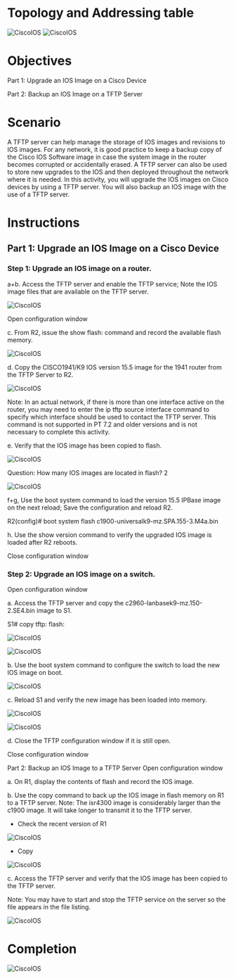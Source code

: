 # Topology and Addressing table
![CiscoIOS](/Images/CiscoIOSImage-pic0.png)
![CiscoIOS](/Images/CiscoIOSImage-pic1.png)

# Objectives
Part 1: Upgrade an IOS Image on a Cisco Device

Part 2: Backup an IOS Image on a TFTP Server

# Scenario
A TFTP server can help manage the storage of IOS images and revisions to IOS images. For any network, it is good practice to keep a backup copy of the Cisco IOS Software image in case the system image in the router becomes corrupted or accidentally erased. A TFTP server can also be used to store new upgrades to the IOS and then deployed throughout the network where it is needed. In this activity, you will upgrade the IOS images on Cisco devices by using a TFTP server. You will also backup an IOS image with the use of a TFTP server.

# Instructions
## Part 1: Upgrade an IOS Image on a Cisco Device

### Step 1: Upgrade an IOS image on a router.

a+b.     Access the TFTP server and enable the TFTP service; Note the IOS image files that are available on the TFTP server.

![CiscoIOS](/Images/CiscoIOSImage-pic2.png)

Open configuration window

c.     From R2, issue the show flash: command and record the available flash memory.

![CiscoIOS](/Images/CiscoIOSImage-pic3.png)

d.     Copy the CISCO1941/K9 IOS version 15.5 image for the 1941 router from the TFTP Server to R2.

![CiscoIOS](/Images/CiscoIOSImage-pic4.png)

Note: In an actual network, if there is more than one interface active on the router, you may need to enter the ip tftp source interface command to specify which interface should be used to contact the TFTP server. This command is not supported in PT 7.2 and older versions and is not necessary to complete this activity.

e.     Verify that the IOS image has been copied to flash.

![CiscoIOS](/Images/CiscoIOSImage-pic6.png)

Question:
How many IOS images are located in flash? 2

![CiscoIOS](/Images/CiscoIOSImage-pic5.png)


f+g,      Use the boot system command to load the version 15.5 IPBase image on the next reload; Save the configuration and reload R2.

R2(config)# boot system flash c1900-universalk9-mz.SPA.155-3.M4a.bin

h.     Use the show version command to verify the upgraded IOS image is loaded after R2 reboots.


Close configuration window

### Step 2: Upgrade an IOS image on a switch.
Open configuration window

a.     Access the TFTP server and copy the c2960-lanbasek9-mz.150-2.SE4.bin image to S1.

S1# copy tftp: flash:

![CiscoIOS](/Images/CiscoIOSImage-pic7.png)

![CiscoIOS](/Images/CiscoIOSImage-pic8.png)

b.     Use the boot system command to configure the switch to load the new IOS image on boot.

![CiscoIOS](/Images/CiscoIOSImage-pic9.png)

c.     Reload S1 and verify the new image has been loaded into memory.

![CiscoIOS](/Images/CiscoIOSImage-pic10.png)

![CiscoIOS](/Images/CiscoIOSImage-pic11.png)

d.     Close the TFTP configuration window if it is still open.

Close configuration window

Part 2: Backup an IOS Image to a TFTP Server
Open configuration window

a.     On R1, display the contents of flash and record the IOS image.

b.     Use the copy command to back up the IOS image in flash memory on R1 to a TFTP server. Note: The isr4300 image is considerably larger than the c1900 image. It will take longer to transmit it to the TFTP server.

- Check the recent version of R1
  
 ![CiscoIOS](/Images/CiscoIOSImage-pic13.png)
  
- Copy
  
![CiscoIOS](/Images/CiscoIOSImage-pic12.png)
  
c.     Access the TFTP server and verify that the IOS image has been copied to the TFTP server.

Note: You may have to start and stop the TFTP service on the server so the file appears in the file listing.

![CiscoIOS](/Images/CiscoIOSImage-pic14.png)

# Completion
![CiscoIOS](/Images/CiscoIOSImage-pic15.png)
  
